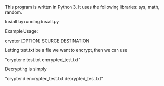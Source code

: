 This program is written in Python 3.
It uses the following libraries: sys, math, random.

Install by running install.py

Example Usage:

crypter [OPTION] SOURCE DESTINATION

Letting test.txt be a file we want to encrypt, then we can use

"crypter e test.txt encrypted_test.txt"

Decrypting is simply

"crypter d encrypted_test.txt decrypted_test.txt"
